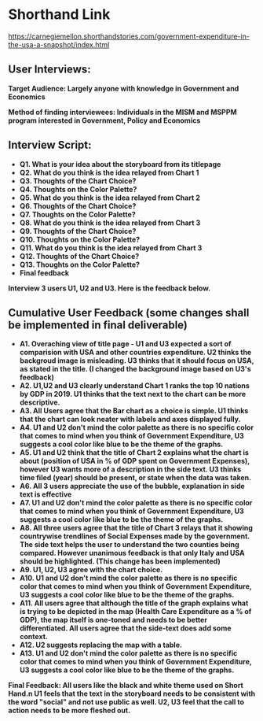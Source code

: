 
# Shorthand Link
https://carnegiemellon.shorthandstories.com/government-expenditure-in-the-usa-a-snapshot/index.html

## User Interviews:

 <b> Target Audience: Largely anyone with knowledge in Government and Economics <b> </p>
<b>  Method of finding interviewees: Individuals in the MISM and MSPPM program interested in Government, Policy and Economics <b>

## Interview Script:
- Q1. What is your idea about the storyboard from its titlepage
- Q2. What do you think is the idea relayed from Chart 1
- Q3. Thoughts of the Chart Choice?
- Q4. Thoughts on the Color Palette?
- Q5. What do you think is the idea relayed from Chart 2
- Q6. Thoughts of the Chart Choice?
- Q7. Thoughts on the Color Palette?
- Q8. What do you think is the idea relayed from Chart 3
- Q9. Thoughts of the Chart Choice?
- Q10. Thoughts on the Color Palette?
- Q11. What do you think is the idea relayed from Chart 3
- Q12. Thoughts of the Chart Choice?
- Q13. Thoughts on the Color Palette?
- Final feedback

Interview 3 users U1, U2 and U3. Here is the feedback below.

## Cumulative User Feedback (some changes shall be implemented in final deliverable)

- A1. Overaching view of title page - U1 and U3 expected a sort of comparision with USA and other countries expenditure. U2 thinks the backgroud image is misleading.
U3 thinks that it should focus on USA, as stated in the title. (I changed the background image based on U3's feedback)
- A2. U1,U2 and U3 clearly understand Chart 1 ranks the top 10 nations by GDP in 2019. U1 thinks that the text next to the chart can be more descriptive. 
- A3. All Users agree that the Bar chart as a choice is simple. U1 thinks that the chart can look neater with labels and axes displayed fully.
- A4. U1 and U2 don't mind the color palette as there is no specific color that comes to mind when you think of Government Expenditure, U3 suggests a cool color like blue to be the theme of the graphs.
- A5. U1 and U2 think that the title of Chart 2 explains what the chart is about (position of USA in % of GDP spent on Government Expenses), however U3 wants more of a description in the side text. U3 thinks time filed (year) should be present, or state when the data was taken.
- A6. All 3 users appreciate the use of the bubble, explanation in side text is effective
- A7. U1 and U2 don't mind the color palette as there is no specific color that comes to mind when you think of Government Expenditure, U3 suggests a cool color like blue to be the theme of the graphs.
- A8. All three users agree that the title of Chart 3 relays that it showing countrywise trendlines of Social Expenses made by the government. The side text helps the user to understand the two counties being compared.
However unanimous feedback is that only Italy and USA should be highlighted. (This change has been implemented)
- A9. U1, U2, U3 agree with the chart choice.
- A10. U1 and U2 don't mind the color palette as there is no specific color that comes to mind when you think of Government Expenditure, U3 suggests a cool color like blue to be the theme of the graphs.
- A11. All users agree that although the title of the graph explains what is trying to be depicted in the map (Health Care Expenditure as a % of GDP), the map itself is one-toned and needs to be better differentiated. All users agree that the side-text does add some context.
- A12. U2 suggests replacing the map with a table.
- A13. U1 and U2 don't mind the color palette as there is no specific color that comes to mind when you think of Government Expenditure, U3 suggests a cool color like blue to be the theme of the graphs.

Final Feedback: All users like the black and white theme used on Short Hand.n U1 feels that the text in the storyboard needs to be consistent with the word "social" and not use public as well. U2, U3 feel that the call to action needs to be more fleshed out.

